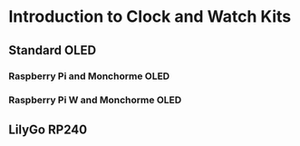 # Introduction to Clock and Watch Kits

## Standard OLED

### Raspberry Pi and Monchorme OLED

### Raspberry Pi W and Monchorme OLED

## LilyGo RP240
